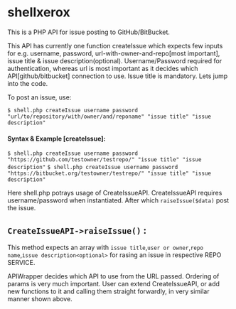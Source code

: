 # shellxerox

This is a PHP API for issue posting to GitHub/BitBucket.

This API has currently one function createIssue which expects few inputs for e.g. username, password, url-with-owner-and-repo[most important], issue title & issue description(optional). Username/Password required for authentication, whereas url is most important as it decides which API[github/bitbucket] connection to use. Issue title is mandatory. Lets jump into the code.

To post an issue, use:

``$ shell.php createIssue username password "url/to/repository/with/owner/and/reponame" "issue title" "issue description"``

#### Syntax & Example [createIssue]:

``$ shell.php createIssue username password "https://github.com/testowner/testrepo/" "issue title" "issue description"``
``$ shell.php createIssue username password "https://bitbucket.org/testowner/testrepo/" "issue title" "issue description"``

Here shell.php potrays usage of CreateIssueAPI. CreateIssueAPI requires username/password when instantiated. After which ``raiseIssue($data)`` post the issue.


## ``CreateIssueAPI->raiseIssue()`` : 
This method expects an array with `issue title`,`user or owner`,`repo name`,`issue description<optional>` for rasing an issue in respective REPO SERVICE.

APIWrapper decides which API to use from the URL passed. Ordering of params is very much important. User can extend CreateIssueAPI, or add new functions to it and calling them straight forwardly, in very similar manner shown above.



